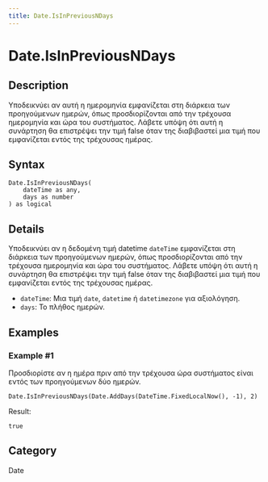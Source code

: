 ```yaml
---
title: Date.IsInPreviousNDays
---
```


# Date.IsInPreviousNDays


## Description

Υποδεικνύει αν αυτή η ημερομηνία εμφανίζεται στη διάρκεια των προηγούμενων ημερών, όπως προσδιορίζονται από την τρέχουσα ημερομηνία και ώρα του συστήματος. Λάβετε υπόψη ότι αυτή η συνάρτηση θα επιστρέψει την τιμή false όταν της διαβιβαστεί μια τιμή που εμφανίζεται εντός της τρέχουσας ημέρας.


## Syntax

```powerquery
Date.IsInPreviousNDays(
    dateTime as any,
    days as number
) as logical
```


## Details

Υποδεικνύει αν η δεδομένη τιμή datetime <code>dateTime</code> εμφανίζεται στη διάρκεια των προηγούμενων ημερών, όπως προσδιορίζονται από την τρέχουσα ημερομηνία και ώρα του συστήματος. Λάβετε υπόψη ότι αυτή η συνάρτηση θα επιστρέψει την τιμή false όταν της διαβιβαστεί μια τιμή που εμφανίζεται εντός της τρέχουσας ημέρας.      <ul>      <li><code>dateTime</code>: Μια τιμή <code>date</code>, <code>datetime</code> ή <code>datetimezone</code> για αξιολόγηση.</li>      <li><code>days</code>: Το πλήθος ημερών.</li>      </ul>


## Examples

### Example #1 
Προσδιορίστε αν η ημέρα πριν από την τρέχουσα ώρα συστήματος είναι εντός των προηγούμενων δύο ημερών.
```powerquery
Date.IsInPreviousNDays(Date.AddDays(DateTime.FixedLocalNow(), -1), 2)
```

Result: 
```powerquery
true
```




## Category
Date

